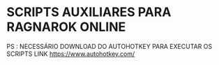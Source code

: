 # SCRIPTS AUXILIARES PARA RAGNAROK ONLINE

PS : NECESSÁRIO DOWNLOAD DO AUTOHOTKEY PARA EXECUTAR OS SCRIPTS
LINK https://www.autohotkey.com/
